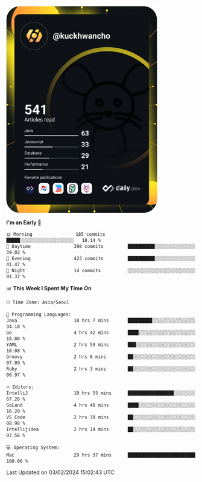 <a href="https://app.daily.dev/kuckhwancho"><img src="https://github.com/kuckjwi0928/kuckjwi0928/blob/master/devcard.svg" width="400" alt="Kuckjwi Devcard"/></a>

<!--START_SECTION:waka-->
**I'm an Early 🐤** 

```text
🌞 Morning                185 commits         █████░░░░░░░░░░░░░░░░░░░░   18.14 % 
🌆 Daytime                398 commits         ██████████░░░░░░░░░░░░░░░   39.02 % 
🌃 Evening                423 commits         ██████████░░░░░░░░░░░░░░░   41.47 % 
🌙 Night                  14 commits          ░░░░░░░░░░░░░░░░░░░░░░░░░   01.37 % 
```


📊 **This Week I Spent My Time On** 

```text
🕑︎ Time Zone: Asia/Seoul

💬 Programming Languages: 
Java                     10 hrs 7 mins       █████████░░░░░░░░░░░░░░░░   34.18 % 
Go                       4 hrs 42 mins       ████░░░░░░░░░░░░░░░░░░░░░   15.86 % 
YAML                     2 hrs 59 mins       ███░░░░░░░░░░░░░░░░░░░░░░   10.08 % 
Groovy                   2 hrs 6 mins        ██░░░░░░░░░░░░░░░░░░░░░░░   07.09 % 
Ruby                     2 hrs 3 mins        ██░░░░░░░░░░░░░░░░░░░░░░░   06.97 % 

🔥 Editors: 
IntelliJ                 19 hrs 55 mins      █████████████████░░░░░░░░   67.26 % 
GoLand                   4 hrs 48 mins       ████░░░░░░░░░░░░░░░░░░░░░   16.20 % 
VS Code                  2 hrs 39 mins       ██░░░░░░░░░░░░░░░░░░░░░░░   08.98 % 
Intellijidea             2 hrs 14 mins       ██░░░░░░░░░░░░░░░░░░░░░░░   07.56 % 

💻 Operating System: 
Mac                      29 hrs 37 mins      █████████████████████████   100.00 % 
```


 Last Updated on 03/02/2024 15:02:43 UTC
<!--END_SECTION:waka-->
